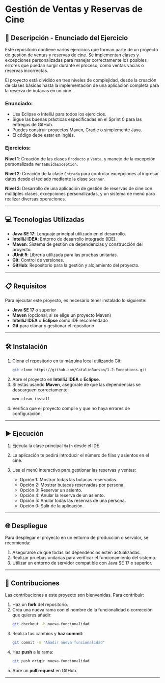 
# Gestión de Ventas y Reservas de Cine

## 📄 Descripción - Enunciado del Ejercicio

Este repositorio contiene varios ejercicios que forman parte de un proyecto de gestión de ventas y reservas de cine. Se implementan clases y excepciones personalizadas para manejar correctamente los posibles errores que puedan surgir durante el proceso, como ventas vacías o reservas incorrectas.

El proyecto está dividido en tres niveles de complejidad, desde la creación de clases básicas hasta la implementación de una aplicación completa para la reserva de butacas en un cine.

### Enunciado:

- Usa Eclipse o IntelliJ para todos los ejercicios.
- Sigue las buenas prácticas especificadas en el Sprint 0 para las entregas de GitHub.
- Puedes construir proyectos Maven, Gradle o simplemente Java.
- El código debe estar en inglés.

### Ejercicios:

**Nivel 1**: Creación de las clases `Producto` y `Venta`, y manejo de la excepción personalizada `VentaBuidaException`.

**Nivel 2**: Creación de la clase `Entrada` para controlar excepciones al ingresar datos desde el teclado mediante la clase `Scanner`.

**Nivel 3**: Desarrollo de una aplicación de gestión de reservas de cine con múltiples clases, excepciones personalizadas, y un sistema de menú para realizar diversas operaciones.

---

## 💻 Tecnologías Utilizadas

- **Java SE 17**: Lenguaje principal utilizado en el desarrollo.
- **IntelliJ IDEA**: Entorno de desarrollo integrado (IDE).
- **Maven**: Sistema de gestión de dependencias y construcción del proyecto.
- **JUnit 5**: Librería utilizada para las pruebas unitarias.
- **Git**: Control de versiones.
- **GitHub**: Repositorio para la gestión y alojamiento del proyecto.

---

## 📋 Requisitos

Para ejecutar este proyecto, es necesario tener instalado lo siguiente:

- **Java SE 17** o superior
- **Maven** (opcional, si se elige un proyecto Maven)
- **IntelliJ IDEA** o **Eclipse** como IDE recomendado
- **Git** para clonar y gestionar el repositorio

---

## 🛠️ Instalación

1. Clona el repositorio en tu máquina local utilizando Git:
   ```bash
   git clone https://github.com/CatalinBarsan/1.2-Exceptions.git
   ```
2. Abre el proyecto en **IntelliJ IDEA** o **Eclipse**.
3. Si estás usando **Maven**, asegúrate de que las dependencias se descarguen correctamente:
   ```bash
   mvn clean install
   ```
4. Verifica que el proyecto compile y que no haya errores de configuración.

---

## ▶️ Ejecución

1. Ejecuta la clase principal `Main` desde el IDE.
2. La aplicación te pedirá introducir el número de filas y asientos en el cine.
3. Usa el menú interactivo para gestionar las reservas y ventas:

   - Opción 1: Mostrar todas las butacas reservadas.
   - Opción 2: Mostrar butacas reservadas por persona.
   - Opción 3: Reservar un asiento.
   - Opción 4: Anular la reserva de un asiento.
   - Opción 5: Anular todas las reservas de una persona.
   - Opción 0: Salir de la aplicación.

---

## 🌐 Despliegue

Para desplegar el proyecto en un entorno de producción o servidor, se recomienda:

1. Asegurarse de que todas las dependencias estén actualizadas.
2. Realizar pruebas unitarias para verificar el funcionamiento del sistema.
3. Utilizar un entorno de servidor compatible con Java SE 17 o superior.

---

## 🤝 Contribuciones

Las contribuciones a este proyecto son bienvenidas. Para contribuir:

1. Haz un **fork** del repositorio.
2. Crea una nueva rama con el nombre de la funcionalidad o corrección que quieres añadir:
   ```bash
   git checkout -b nueva-funcionalidad
   ```
3. Realiza tus cambios y **haz commit**:
   ```bash
   git commit -m "Añadir nueva funcionalidad"
   ```
4. Haz **push** a la rama:
   ```bash
   git push origin nueva-funcionalidad
   ```
5. Abre un **pull request** en GitHub.

---
